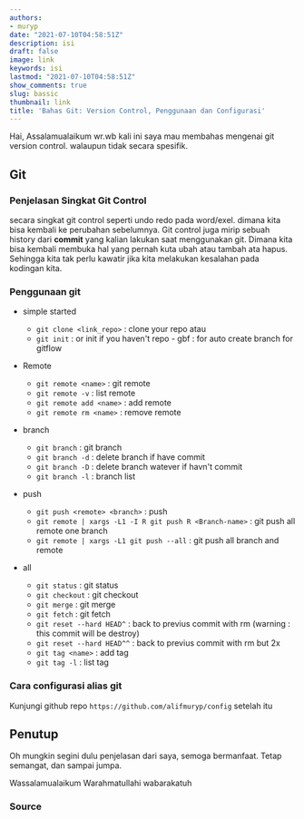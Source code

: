 ```yaml
---
authors:
- muryp
date: "2021-07-10T04:58:51Z"
description: isi
draft: false
image: link
keywords: isi
lastmod: "2021-07-10T04:58:51Z"
show_comments: true
slug: bassic
thumbnail: link
title: 'Bahas Git: Version Control, Penggunaan dan Configurasi'
---
```

Hai, Assalamualaikum wr.wb
kali ini saya mau membahas mengenai git version control. walaupun tidak secara spesifik.

## Git

### Penjelasan Singkat Git Control
secara singkat git control seperti undo redo pada word/exel. dimana kita bisa kembali ke perubahan sebelumnya.
Git control juga mirip sebuah history dari **commit** yang kalian lakukan saat menggunakan git.
Dimana kita bisa kembali membuka hal yang pernah kuta ubah atau tambah ata hapus. 
Sehingga kita tak perlu kawatir jika kita melakukan kesalahan pada kodingan kita.

### Penggunaan git
- simple started
  * `git clone <link_repo>` : clone your repo
  atau
  * `git init` : or init if you haven't repo                         - gbf : for auto create branch for gitflow

- Remote
  * `git remote <name>` : git remote
  * `git remote -v` : list remote
  * `git remote add <name>` : add remote
  * `git remote rm <name>` : remove remote

- branch
  * `git branch` : git branch
  * `git branch -d` : delete branch if have commit
  * `git branch -D` : delete branch watever if havn't commit
  * `git branch -l` : branch list

- push
  * `git push <remote> <branch>` : push 
  * `git remote | xargs -L1 -I R git push R <Branch-name>` : git push all remote one branch
  * `git remote | xargs -L1 git push --all` : git push all branch and remote

- all
  * `git status` : git status
  * `git checkout` : git checkout
  * `git merge` : git merge
  * `git fetch` : git fetch
  * `git reset --hard HEAD^` : back to previus commit with rm (warning : this commit will be destroy)
  * `git reset --hard HEAD^^` : back to previus commit with rm but 2x
  * `git tag <name>` : add tag
  * `git tag -l` : list tag

### Cara configurasi alias git
Kunjungi github repo `https://github.com/alifmuryp/config`
setelah itu 
## Penutup

Oh mungkin segini dulu penjelasan dari saya, semoga bermanfaat. Tetap semangat, dan sampai jumpa.

Wassalamualaikum Warahmatullahi wabarakatuh

### Source 
